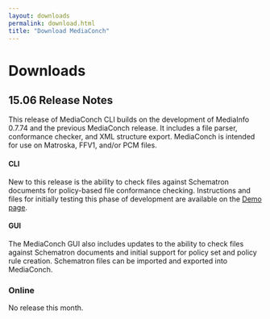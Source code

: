 ```yaml
---
layout: downloads
permalink: download.html
title: "Download MediaConch"
---
```


# Downloads

## 15.06 Release Notes

This release of MediaConch CLI builds on the development of MediaInfo 0.7.74 and the previous MediaConch release. It includes a file parser, conformance checker, and XML structure export. MediaConch is intended for use on Matroska, FFV1, and/or PCM files.

#### CLI

New to this release is the ability to check files against Schematron documents for policy-based file conformance checking. Instructions and files for initially testing this phase of development are available on the [Demo page](/demo.html).

#### GUI

The MediaConch GUI also includes updates to the ability to check files against Schematron documents and initial support for policy set and policy rule creation. Schematron files can be imported and exported into MediaConch.

### Online

No release this month.